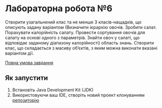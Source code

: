 # Лабораторна робота №6
Створити узагальнений клас та не менше 3 класів-нащадків, що описують задану варіантом (Визначити ієрархію овочів. Зробити салат. Порахувати калорійність салату. Провести сортування овочів для салату на основі одного з параметрів. Знайти овоч у салаті, що відповідає заданому діапазону калорійності) область знань. Створити клас, що складається з масиву об’єктів, з яким можна виконати вказані варіантом дії.

[Повна умова завдання](https://asdjonok.github.io/OOP-SITE/)
## Як запустити
1. Встановіть Java Development Kit (JDK)
2. Використовуючи ваш IDE, створіть новий проект клонуванням [репозиторію](https://github.com/volkovily/java-sd-labs)
